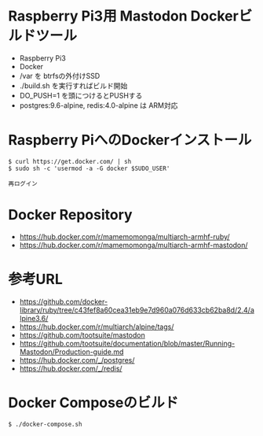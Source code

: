 # Raspberry Pi3用 Mastodon Dockerビルドツール

* Raspberry Pi3
* Docker
* /var を btrfsの外付けSSD
* ./build.sh を実行すればビルド開始
* DO\_PUSH=1 を頭につけるとPUSHする
* postgres:9.6-alpine, redis:4.0-alpine は ARM対応

# Raspberry PiへのDockerインストール

	$ curl https://get.docker.com/ | sh
	$ sudo sh -c 'usermod -a -G docker $SUDO_USER'
	
	再ログイン

# Docker Repository

* https://hub.docker.com/r/mamemomonga/multiarch-armhf-ruby/
* https://hub.docker.com/r/mamemomonga/multiarch-armhf-mastodon/

# 参考URL

* https://github.com/docker-library/ruby/tree/c43fef8a60cea31eb9e7d960a076d633cb62ba8d/2.4/alpine3.6/
* https://hub.docker.com/r/multiarch/alpine/tags/
* https://github.com/tootsuite/mastodon
* https://github.com/tootsuite/documentation/blob/master/Running-Mastodon/Production-guide.md
* https://hub.docker.com/_/postgres/
* https://hub.docker.com/_/redis/

# Docker Composeのビルド

	$ ./docker-compose.sh


